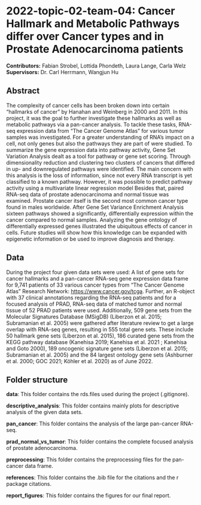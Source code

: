 # 2022-topic-02-team-04: Cancer Hallmark and Metabolic Pathways differ over Cancer types and in Prostate Adenocarcinoma patients

**Contributors:** Fabian Strobel, Lottida Phondeth, Laura Lange, Carla Welz <br>
**Supervisors:** Dr. Carl Herrmann, Wangjun Hu

## Abstract
The complexity of cancer cells has been broken down into certain “hallmarks of cancer” by Hanahan and Weinberg in 2000 and 2011. In this project, it was the goal to further investigate these hallmarks as well as metabolic pathways via a pan-cancer analysis. To tackle these tasks, RNA-seq expression data from “The Cancer Genome Atlas” for various tumor samples was investigated. For a greater understanding of RNA’s impact on a cell, not only genes but also the pathways they are part of were studied. To summarize the gene expression data into pathway activity, Gene Set Variation Analysis dealt as a tool for pathway or gene set scoring. Through dimensionality reduction and clustering two clusters of cancers that differed in up- and downregulated pathways were identified. The main concern with this analysis is the loss of information, since not every RNA transcript is yet classified to a known pathway. However, it was possible to predict pathway activity using a multivariate linear regression model
Besides that, paired RNA-seq data of prostate adenocarcinoma and normal tissue was examined. Prostate cancer itself is the second most common cancer type found in males worldwide. After Gene Set Variance Enrichment Analysis sixteen pathways showed a significantly, differentially expression within the cancer compared to normal samples. Analyzing the gene ontology of differentially expressed genes illustrated the ubiquitous effects of cancer in cells. Future studies will show how this knowledge can be expanded with epigenetic information or be used to improve diagnosis and therapy.

## Data
During the project four given data sets were used: A list of gene sets for cancer hallmarks and a pan-cancer RNA-seq gene expression data frame for 9,741 patients of 33 various cancer types from “The Cancer Genome Atlas” Research Network: https://www.cancer.gov/tcga. Further, an R-object with 37 clinical annotations regarding the RNA-seq patients and for a focused analysis of PRAD, RNA-seq data of matched tumor and normal tissue of 52 PRAD patients were used. Additionally, 509 gene sets from the Molecular Signatures Database (MSigDB) (Liberzon et al. 2015; Subramanian et al. 2005) were gathered after literature review to get a large overlap with RNA-seq genes, resulting in 555 total gene sets. These include 50 hallmark gene sets (Liberzon et al. 2015), 186 curated gene sets from the KEGG pathway database (Kanehisa 2019; Kanehisa et al. 2021 ; Kanehisa and Goto 2000), 189 oncogenic signature gene sets (Liberzon et al. 2015; Subramanian et al. 2005) and the 84 largest ontology gene sets (Ashburner et al. 2000; GOC 2021; Köhler et al. 2020) as of June 2022.

## Folder structure

**data**: This folder contains the rds.files used during the project (.gitignore).

**descriptive_analysis**: This folder contains mainly plots for descriptive analysis of the given data sets.

**pan_cancer**: This folder contains the analysis of the large pan-cancer RNA-seq.

**prad_normal_vs_tumor**: This folder contains the complete focused analysis of prostate adenocarcinoma.

**preprocessing**: This folder contains the preprocessing files for the pan-cancer data frame.

**references**: This folder contains the .bib file for the citations and the r package citations.

**report_figures**: This folder contains the figures for our final report.
